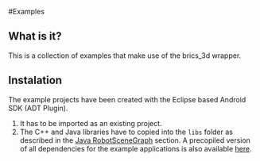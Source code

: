 #Examples

What is it?
-----------
 
This is a collection of examples that make use of the brics_3d wrapper.

Instalation
-----------

The example projects have been created with the Eclipse based Android SDK (ADT Plugin). 

1. It has to be imported as an existing project. 
2. The C++ and Java libraries have to copied into the `libs` folder as described in the
    [Java RobotSceneGraph](../java/README.md) section.
    A precopiled version of all dependencies for the example applications is also available 
    [here](www.best-of-robotics.org/brics_3d/downloads/libs_dependencies_for_zmq_rsg_android_demo.tar.gz).
 